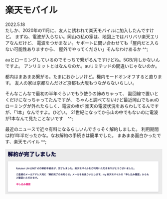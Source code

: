 # 楽天モバイル

2022.5.18<br />
たしか、2020年の11月に、友人に誘われて楽天モバイルに加入したんですけど。
まずね、電波が入らない。岡山の私の家は、地図上ではバリバリ楽天エリアなんだけど、
電波をつかまない。サポートに問い合わせても「屋内だと入らない可能性ありますから、
屋外でやってください」そんなわけあるか ^^;

auとローミングしているのでそっちで繋がるんですけどね。5GB/月しかないんですよ。
アンリミットとはなんなのか。auリミテッドの間違いじゃないのか。

都内はまあまあ繋がる。たまにおかしいけど。機内モードオンオフすると直ります。
友人の家は京都なんだけど京都も大阪もつながらないらしい。

そんなこんなで最初の半年ぐらいでもう使うの諦めちゃって、
副回線で置いとくだけになっちゃってたんですが、
ちゃんと調べてないけど最近岡山でもauのローミングが外れたらしく、電波の棒が
楽天の電波状況をあらわしてるんですが、「1本」なんですよ。ひどい。
21世紀になってから山の中でもないのに電波が1本なんて見たことないです　^^;

最近のニュースで近々有料になるらしいんでさっそく解約しました。
利用期間は約1年半だったかな。なお解約の手続きは簡単でした。
まあまあ面白かったです、楽天モバイル ^^;

![楽天モバイル](rakuten-mobile.png)